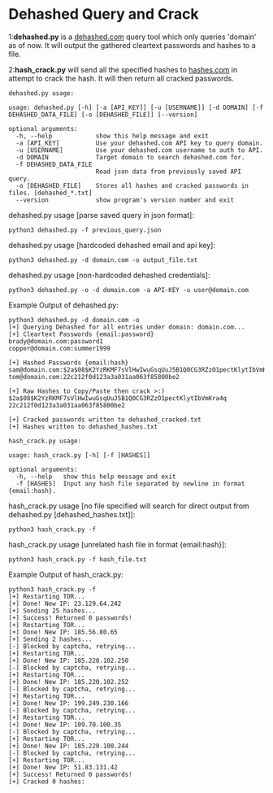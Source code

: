 # Dehashed Query and Crack
1:<b>dehashed.py</b> is a  <a href="https://dehashed.com">dehashed.com</a> query tool which only queries 'domain' as of now. It will output the gathered cleartext passwords and hashes to a file.

2:<b>hash_crack.py</b> will send all the specified hashes to <a href="https://hashes.com">hashes.com</a> in attempt to crack the hash. It will then return all cracked passwords.

`dehashed.py usage:`
```
usage: dehashed.py [-h] [-a [API_KEY]] [-u [USERNAME]] [-d DOMAIN] [-f DEHASHED_DATA_FILE] [-o [DEHASHED_FILE]] [--version]

optional arguments:
  -h, --help            show this help message and exit
  -a [API_KEY]          Use your dehashed.com API key to query domain.
  -u [USERNAME]         Use your dehashed.com username to auth to API.
  -d DOMAIN             Target domain to search dehashed.com for.
  -f DEHASHED_DATA_FILE
                        Read json data from previously saved API query.
  -o [DEHASHED_FILE]    Stores all hashes and cracked passwords in files. [dehashed_*.txt]
  --version             show program's version number and exit
```
dehashed.py usage [parse saved query in json format]:
```
python3 dehashed.py -f previous_query.json
```
dehashed.py usage [hardcoded dehashed email and api key]:
```
python3 dehashed.py -d domain.com -o output_file.txt
```
dehashed.py usage [non-hardcoded dehashed credentials]:
```
python3 dehashed.py -o -d domain.com -a API-KEY -u user@domain.com 
```

Example Output of dehashed.py:
```
python3 dehashed.py -d domain.com -o
[+] Querying Dehashed for all entries under domain: domain.com...
[+] Cleartext Passwords {email:password}
brady@domain.com:password1
copper@domain.com:summer1999

[+] Hashed Passwords {email:hash}
sam@domain.com:$2a$08$K2YzRKMF7sVlHwIwuGsqUuJ5B1Q0CG3RZzO1pectKlytIbVmKra4q
tom@domain.com:22c212f0d123a3a031aa063f85800be2

[+] Raw Hashes to Copy/Paste then crack >:)
$2a$08$K2YzRKMF7sVlHwIwuGsqUuJ5B1Q0CG3RZzO1pectKlytIbVmKra4q
22c212f0d123a3a031aa063f85800be2

[+] Cracked passwords written to dehashed_cracked.txt
[+] Hashes written to dehashed_hashes.txt
```




`hash_crack.py usage:`
```
usage: hash_crack.py [-h] [-f [HASHES]]

optional arguments:
  -h, --help   show this help message and exit
  -f [HASHES]  Input any hash file separated by newline in format {email:hash}.
```
hash_crack.py usage [no file specified will search for direct output from dehashed.py [dehashed_hashes.txt]]:
```
python3 hash_crack.py -f 
```
hash_crack.py usage [unrelated hash file in format {email:hash}]:
```
python3 hash_crack.py -f hash_file.txt
```
Example Output of hash_crack.py:
```
python3 hash_crack.py -f 
[+] Restarting TOR...
[+] Done! New IP: 23.129.64.242
[+] Sending 25 hashes...
[+] Success! Returned 0 passwords!
[+] Restarting TOR...
[+] Done! New IP: 185.56.80.65
[+] Sending 2 hashes...
[-] Blocked by captcha, retrying...
[+] Restarting TOR...
[+] Done! New IP: 185.220.102.250
[-] Blocked by captcha, retrying...
[+] Restarting TOR...
[+] Done! New IP: 185.220.102.252
[-] Blocked by captcha, retrying...
[+] Restarting TOR...
[+] Done! New IP: 199.249.230.166
[-] Blocked by captcha, retrying...
[+] Restarting TOR...
[+] Done! New IP: 109.70.100.35
[-] Blocked by captcha, retrying...
[+] Restarting TOR...
[+] Done! New IP: 185.220.100.244
[-] Blocked by captcha, retrying...
[+] Restarting TOR...
[+] Done! New IP: 51.83.131.42
[+] Success! Returned 0 passwords!
[+] Cracked 0 hashes:
```
